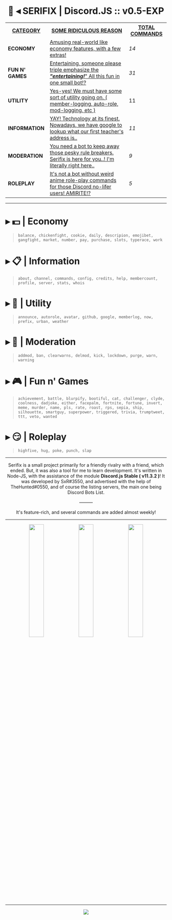 <p align="center">
<h1 align="center" style="font-family:"Arial Black";"><strong>       🚀 ◂ SERIFIX | Discord.JS :: v0.5-EXP</strong></h1>
</p>
<table class="tg">
  <tr>
    <th class="tg-xojs"><span style="font-weight:bold;text-decoration:underline">CATEGORY</span></th>
    <th class="tg-s6z2"><span style="font-weight:bold;text-decoration:underline">SOME RIDICULOUS REASON</span></th>
    <th class="tg-yw4l"><span style="font-weight:bold;text-decoration:underline">TOTAL COMMANDS</span></th>
  </tr>
  <tr>
    <td class="tg-lhfu"><span style="font-weight:bold">ECONOMY</span></td>
    <td class="tg-xojs"><span style="text-decoration:underline">Amusing real-world like economy features, with a few extras!</span></td>
    <td class="tg-baqh"><span style="font-style:italic">14</span></td>
  </tr>
  <tr>
    <td class="tg-o9ov"><span style="font-weight:bold">FUN N' GAMES</span></td>
    <td class="tg-shwv"><span style="text-decoration:underline">Entertaining, someone please triple emphasize the </span><span style="font-weight:bold;font-style:italic;text-decoration:underline">"entertaining!</span><span style="text-decoration:underline">" All this fun in one small bot!?</span></td>
    <td class="tg-baqh"><span style="font-style:italic">31</span></td>
  </tr>
  <tr>
    <td class="tg-o9ov"><span style="font-weight:bold">UTILITY</span></td>
    <td class="tg-shwv"><span style="text-decoration:underline">Yes-yes! We must have some sort of utility going on. ( member-logging, auto-role, mod-logging, etc )</span></td>
    <td class="tg-baqh">11</td>
  </tr>
  <tr>
    <td class="tg-o9ov"><span style="font-weight:bold">INFORMATION</span></td>
    <td class="tg-shwv"><span style="text-decoration:underline">YAY! Technology at its finest. Nowadays, we have google to lookup what our first teacher's address is..</span></td>
    <td class="tg-baqh"><span style="font-style:italic">11</span></td>
  </tr>
  <tr>
    <td class="tg-o9ov"><span style="font-weight:bold">MODERATION</span></td>
    <td class="tg-shwv"><span style="text-decoration:underline">You need a bot to keep away those pesky rule breakers. Serifix is here for you..! I'm literally right here..</span></td>
    <td class="tg-baqh"><span style="font-style:italic">9</span></td>
  </tr>
  <tr>
    <td class="tg-o9ov"><span style="font-weight:bold">ROLEPLAY</span></td>
    <td class="tg-shwv"><span style="text-decoration:underline">It's not a bot without weird anime role-play commands for those Discord no-lifer users! AMIRITE!?</span></td>
    <td class="tg-baqh"><span style="font-style:italic">5</span></td>
  </tr>
</table>

<hr>

# ▸ 💵 | Economy
 > `balance, chickenfight, cookie, daily, descripion, emojibet, gangfight, market, number, pay, purchase, slots, typerace, work`
 
# ▸ 📋 | Information
> `about, channel, commands, config, credits, help, membercount, profile, server, stats, whois`

# ▸ 🔧 | Utility
> `announce, autorole, avatar, github, google, memberlog, now, prefix, urban, weather`

# ▸ 🔨 | Moderation
> `addmod, ban, clearwarns, delmod, kick, lockdown, purge, warn, warning`

# ▸ 🎮 | Fun n' Games
> `achievement, battle, blurpify, bootiful, cat, challenger, clyde, coolness, dadjoke, either, facepalm, fortnite, fortune, invert, meme, murder, name, pls, rate, roast, rps, sepia, ship, silhouette, smartguy, superpower, triggered, trivia, trumptweet, ttt, veto, wanted`

# ▸ 😏 | Roleplay

> `highfive, hug, poke, punch, slap`
<hr>
<p align="center">
Serifix is a small project primarily for a friendly rivalry with a friend, which ended. But, it was also a tool for me to learn development. It's written in Node-JS, with the assistance of the module <strong>Discord.js Stable ( v11.3.2 )</strong>! It was developed by SxR#3550, and advertised with the help of TheHunted#0550, and of course the listing servers, the main one being Discord Bots List.
</p>
<p align="center">
———
</p>
<p align="center">
It's feature-rich, and several commands are added almost weekly!
</p>
<hr>

<p align="center">
<img src="https://nuggetbot.com/listcord/embed.svg?id=453235434172973056" width="30%"></img> <img src="https://discordbots.org/api/widget/453235434172973056.svg" width="30%"></img> <img src="https://botsfordiscord.com/api/v1/bots/453235434172973056/embed.svg" width="30%"></img> 
</p>

<hr>
<p align="center">
  <img src="https://media.discordapp.net/attachments/368871628253298701/466440027132526593/TEXT_-_SerifixDocs.png">
</p>
